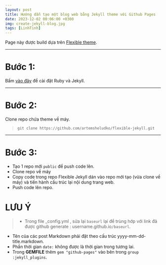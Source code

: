 ```yaml
---
layout: post
title: Hướng dẫn tạo một blog web bằng Jekyll theme với Github Pages 
date: 2023-12-02 00:06:00 +0300
img: create-jekyll-blog.jpg
tags: [LinhTinh]
---
```

Page này được build dựa trên [Flexible theme](https://github.com/artemsheludko/flexible-jekyll).  

***
# Bước 1: 
Bấm [vào đây](https://jekyllrb.com/docs/installation/windows/) để cài đặt Ruby và Jekyll.

***

# Bước 2: 
Clone repo chứa theme về máy. 
>`git clone https://github.com/artemsheludko/flexible-jekyll.git`

***
# Bước 3: 
* Tạo 1 repo mới `public` để push code lên.
* Clone repo về máy
* Copy code trong repo Flexible Jekyll dán vào repo mới tạo (vừa clone về máy) và tiến hành cấu trúc lại nội dung trang web.
* Push code lên repo.

# **LƯU Ý**
>* Trong file _config.yml , sửa lại `baseurl` lại để trùng hớp với link đã được github generate : username.github.io`/baseurl`. 
 * Tên của các post Markdown phải đặt theo cấu trúc yyyy-mm-dd-title.markdown.
 * Phần thời gian `date:` không được là thời gian trong tương lai.
 * Trong **GEMFILE** thêm `gem "github-pages"` vào bên trong `group :jekyll_plugins`.
